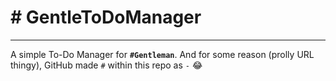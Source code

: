 # # GentleToDoManager
---
A simple To-Do Manager for **`#Gentleman`**. And for some reason (prolly URL thingy), GitHub made `#` within this repo as `-` :joy:
